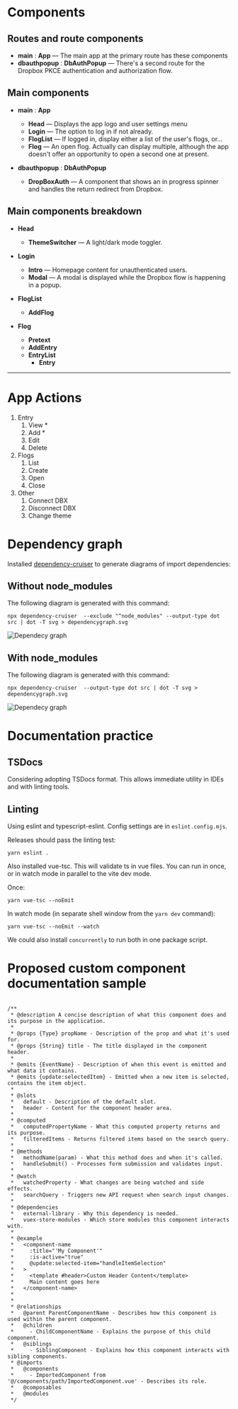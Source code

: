 # Components


## Routes and route components

- **main** : **App** — The main app at the primary route has these components 
- **dbauthpopup** : **DbAuthPopup** — There's a second route for the Dropbox PKCE authentication and authorization flow.

## Main components

- **main** : **App**
  - **Head** — Displays the app logo and user settings menu
  - **Login** — The option to log in if not already.
  - **FlogList** — If logged in, display either a list of the user's flogs, or...
  - **Flog** — An open flog. Actually can display multiple, although the app doesn't offer an opportunity to open a second one at present.

- **dbauthpopup** : **DbAuthPopup**
  - **DropBoxAuth** — A component that shows an in progress spinner and handles the return redirect from Dropbox.

## Main components breakdown

  - **Head**
    - **ThemeSwitcher** — A light/dark mode toggler.

  - **Login**
    - **Intro** — Homepage content for unauthenticated users.
    - **Modal** — A modal is displayed while the Dropbox flow is happening in a popup.

  - **FlogList**
    - **AddFlog**

  - **Flog**
    - **Pretext**
    - **AddEntry**
    - **EntryList**
      - **Entry**


---

# App Actions

1. Entry
   1. View *
   1. Add *
   2. Edit  
   3. Delete 
2. Flogs
   1. List
   2. Create
   3. Open 
   4. Close
3. Other
   1. Connect DBX
   2. Disconnect DBX
   3. Change theme
 
# Dependency graph

Installed [dependency-cruiser](https://github.com/sverweij/dependency-cruiser) to generate diagrams of import dependencies:

## Without node_modules

The following diagram is generated with this command: 

```shell
npx dependency-cruiser  --exclude "^node_modules" --output-type dot src | dot -T svg > dependencygraph.svg
```

![Dependecy graph](dependencygraph.svg "Dependecy graph")

## With node_modules

The following diagram is generated with this command: 

```shell
npx dependency-cruiser  --output-type dot src | dot -T svg > dependencygraph.svg
```

![Dependecy graph](dependencygraph-full.svg "Dependecy graph with node_modules")

# Documentation practice

## TSDocs

Considering adopting TSDocs format. This allows immediate utility in IDEs and with linting tools.

## Linting

Using eslint and typescript-eslint. Config settings are in ```eslint.config.mjs```.

Releases should pass the linting test:

```shell
yarn eslint .
```

Also installed vue-tsc. This will validate ts in vue files. You can run in once, or in watch mode in parallel to the vite dev mode.

Once:

```shell
yarn vue-tsc --noEmit
```

In watch mode (in separate shell window from the ```yarn dev``` command):

```shell
yarn vue-tsc --noEmit --watch
```

We could also install ```concurrently``` to run both in one package script.


# Proposed custom component documentation sample

```

/**
 * @description A concise description of what this component does and its purpose in the application.
 * 
 * @props {Type} propName - Description of the prop and what it's used for.
 * @props {String} title - The title displayed in the component header.
 * 
 * @emits {EventName} - Description of when this event is emitted and what data it contains.
 * @emits {update:selectedItem} - Emitted when a new item is selected, contains the item object.
 *  
 * @slots
 *   default - Description of the default slot.
 *   header - Content for the component header area.
 * 
 * @computed
 *   computedPropertyName - What this computed property returns and its purpose.
 *   filteredItems - Returns filtered items based on the search query.
 * 
 * @methods
 *   methodName(param) - What this method does and when it's called.
 *   handleSubmit() - Processes form submission and validates input.
 * 
 * @watch
 *   watchedProperty - What changes are being watched and side effects.
 *   searchQuery - Triggers new API request when search input changes.
 * 
 * @dependencies
 *   external-library - Why this dependency is needed.
 *   vuex-store-modules - Which store modules this component interacts with.
 * 
 * @example
 *   <component-name
 *     :title="'My Component'"
 *     :is-active="true"
 *     @update:selected-item="handleItemSelection"
 *   >
 *     <template #header>Custom Header Content</template>
 *     Main content goes here
 *   </component-name>
 *
 *
 * @relationships
 *   @parent ParentComponentName - Describes how this component is used within the parent component.
 *   @children
 *     - ChildComponentName - Explains the purpose of this child component.
 *   @siblings
 *     - SiblingComponent - Explains how this component interacts with sibling components.
 * @imports
 *   @components
 *     - ImportedComponent from '@/components/path/ImportedComponent.vue' - Describes its role.
 *   @composables
 *   @modules
 */
```